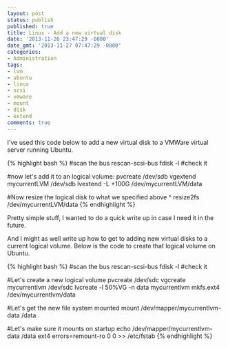 ```yaml
---
layout: post
status: publish
published: true
title: Linux - Add a new virtual disk
date: '2013-11-26 23:47:29 -0800'
date_gmt: '2013-11-27 07:47:29 -0800'
categories:
- Administration
tags:
- lvm
- ubuntu
- linux
- scsi
- vmware
- mount
- disk
- extend
comments: true
---
```

<p>I've used this code below to add a new virtual disk to a VMWare virtual server running Ubuntu.</p>

{% highlight bash %}
#scan the bus
rescan-scsi-bus
fdisk -l #check it

#now let's add it to an logical volume:
pvcreate /dev/sdb
vgextend mycurrentLVM /dev/sdb
lvextend -L +100G /dev/mycurrentLVM/data

#Now resize the logical disk to what we specified above ^
resize2fs /dev/mycurrentLVM/data
{% endhighlight %}

<p>Pretty simple stuff, I wanted to do a quick write up in case I need it in the future.</p>
<p>And I might as well write up how to get to adding new virtual disks to a current logical volume. Below is the code to create that logical volume on Ubuntu.</p>

{% highlight bash %}
#scan the bus
rescan-scsi-bus
fdisk -l #check it

#Let's create a new logical volume
pvcreate /dev/sdc
vgcreate mycurrentlvm /dev/sdc
lvcreate -l 50%VG -n data mycurrentlvm
mkfs.ext4 /dev/mycurrentlvm/data

#Let's get the new file system mounted
mount /dev/mapper/mycurrentlvm-data /data

#Let's make sure it mounts on startup
echo /dev/mapper/mycurrentlvm-data /data      ext4    errors=remount-ro 0 0 >> /etc/fstab
{% endhighlight %}

